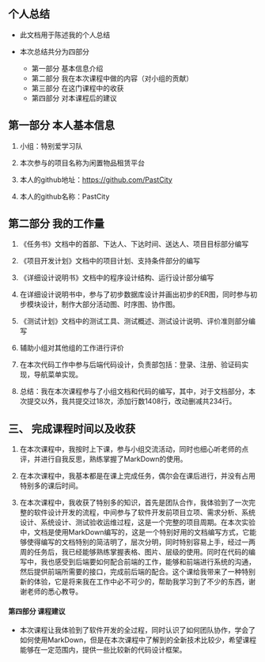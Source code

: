 ## 个人总结

- 此文档用于陈述我的个人总结

- 本次总结共分为四部分
	- 第一部分 基本信息介绍
	- 第二部分 我在本次课程中做的内容（对小组的贡献）
	- 第三部分 在这门课程中的收获
	- 第四部分 对本课程后的建议

## 第一部分 本人基本信息

1. 小组：特别爱学习队

2. 本次参与的项目名称为闲置物品租赁平台

3. 本人的github地址：https://github.com/PastCity

4. 本人的github名称：PastCity

## 第二部分 我的工作量

1. 《任务书》文档中的首部、下达人、下达时间、送达人、项目目标部分编写

2. 《项目开发计划》文档中的项目计划、支持条件部分的编写

3. 《详细设计说明书》文档中的程序设计结构、运行设计部分编写

4. 在详细设计说明书中，参与了初步数据库设计并画出初步的ER图，同时参与初步模块设计，制作大部分活动图、时序图、协作图。

5. 《测试计划》文档中的测试工具、测试概述、测试设计说明、评价准则部分编写

6. 辅助小组对其他组的工作进行评价

7. 在本次代码工作中参与后端代码设计，负责部包括：登录、注册、验证码实现，导航菜单实现。

8. 总结：我在本次课程参与了小组文档和代码的编写，其中，对于文档部分，本次提交以外，我共提交过18次，添加行数1408行，改动删减共234行。


## 三、 完成课程时间以及收获

1. 在本次课程中，我按时上下课，参与小组交流活动，同时也细心听老师的点评，并进行自我反思，熟练掌握了MarkDown的使用。

2. 在本次课程中，我基本都是在课上完成任务，偶尔会在课后进行，并没有占用特别多的课后时间。

3. 在本次课程中，我收获了特别多的知识，首先是团队合作，我体验到了一次完整的软件设计开发的流程，中间参与了软件开发前项目立项、需求分析、系统设计、系统设计、测试验收运维过程，这是一个完整的项目周期。在本次实验中，文档是使用MarkDown编写的，这是一个特别好用的文档编写方式，它能够使得编写的文档特别的简洁明了，层次分明，同时特别容易上手，经过一两周的任务后，我已经能够熟练掌握表格、图片、层级的使用。同时在代码的编写中，我也感受到后端要如何配合前端的工作，能够和前端进行系统的沟通，然后提供前端所需要的接口，完成前后端的配合。这个课给我带来了一种特别新的体验，它是将来我在工作中必不可少的，帮助我学习到了不少的东西，谢谢老师的悉心教导。

#### 第四部分 课程建议

- 本次课程让我体验到了软件开发的全过程，同时认识了如何团队协作，学会了如何使用MarkDown，但是在本次课程中了解到的全新技术比较少，希望课程能够在一定范围内，提供一些比较新的代码设计框架。